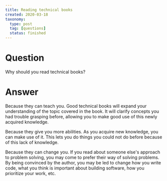 ```yaml
---
title: Reading technical books
created: 2020-03-18
taxonomy:
  type: post
  tag: [questions]
  status: finished
---
```


# Question
Why should you read technical books?

# Answer
Because they can teach you. Good technical books will expand your understanding of the topic covered in the book. It will clarify concepts you had trouble grasping before, allowing you to make good use of this newly acquired knowledge.

Because they give you more abilities. As you acquire new knowledge, you can make use of it. This lets you do things you could not do before because of this lack of knowledge.

Because they can change you. If you read about someone else's approach to problem solving, you may come to prefer their way of solving problems. By being convinced by the author, you may be led to change how you write code, what you think is important about building software, how you prioritize your work, etc.
